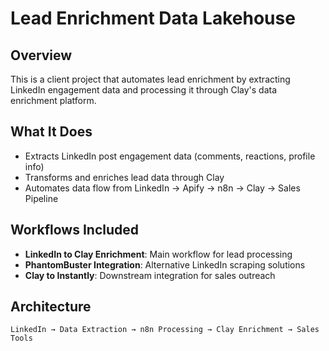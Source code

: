 # Lead Enrichment Data Lakehouse

## Overview
This is a client project that automates lead enrichment by extracting LinkedIn engagement data and processing it through Clay's data enrichment platform.

## What It Does
- Extracts LinkedIn post engagement data (comments, reactions, profile info)
- Transforms and enriches lead data through Clay
- Automates data flow from LinkedIn → Apify → n8n → Clay → Sales Pipeline

## Workflows Included
- **LinkedIn to Clay Enrichment**: Main workflow for lead processing
- **PhantomBuster Integration**: Alternative LinkedIn scraping solutions
- **Clay to Instantly**: Downstream integration for sales outreach

## Architecture
```
LinkedIn → Data Extraction → n8n Processing → Clay Enrichment → Sales Tools
```